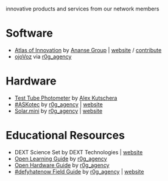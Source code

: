 innovative products and services from our network members


# Software
- [Atlas of Innovation](https://github.com/AnanseGroup/map-of-innovation) by [Ananse Group](https://github.com/AnanseGroup) |  [website](http://atlasofinnovation.com/) / [contribute](http://atlasofinnovation.com/contribute/)
- [ojoVoz](https://github.com/opencultureagency/ojoVoz_mobile) via [r0g_agency](https://github.com/opencultureagency)


# Hardware
- [Test Tube Photometer](https://github.com/vektorious/test_tube_photometer) by [Alex Kutschera](https://github.com/vektorious) 
- [#ASKotec](https://github.com/opencultureagency/ASKotec) by [r0g_agency](https://github.com/opencultureagency) | [website](https://openculture.agency/outcomes/askotec/)
- [Solar.mini](https://github.com/opencultureagency/Solar.mini) by [r0g_agency](https://github.com/opencultureagency) | [website](https://openculture.agency/solar-mini/) 


# Educational Resources
- DEXT Science Set by DEXT Technologies | [website](http://www.dext.tech/)
- [Open Learning Guide](https://github.com/opencultureagency/Open-Learning-Guide) by [r0g_agency](https://github.com/opencultureagency)
- [Open Hardware Guide](https://github.com/opencultureagency/Open-Hardware-Guide) by [r0g_agency](https://github.com/opencultureagency)
- [#defyhatenow Field Guide](https://github.com/opencultureagency/defyhatenow/tree/master/FieldGuide-master) by [r0g_agency](https://github.com/opencultureagency) | [website](https://defyhatenow.net/field-guide/)


